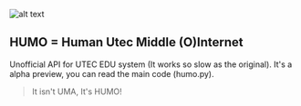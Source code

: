 
![alt text](https://github.com/bregydoc/HUMO/raw/humo_logo.png "Humo logo")

## HUMO = Human Utec Middle (O)Internet
Unofficial API for UTEC EDU system (It works so slow as the original).
It's a alpha preview, you can read the main code (humo.py).
> It isn't UMA, It's HUMO!
